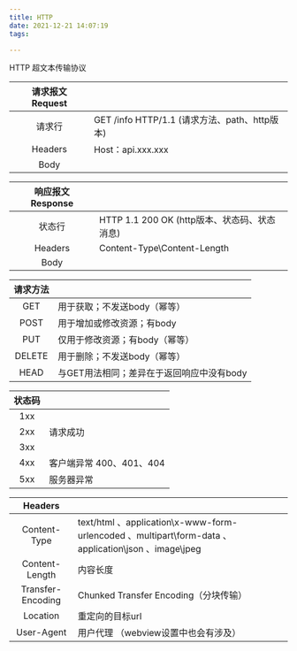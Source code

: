 ```yaml
---
title: HTTP
date: 2021-12-21 14:07:19
tags: 

---
```


HTTP 超文本传输协议

| 请求报文 Request |                                                      |
| :--------------: | ---------------------------------------------------- |
|      请求行      | GET   /info   HTTP/1.1    (请求方法、path、http版本) |
|     Headers      | Host：api.xxx.xxx                                    |
|       Body       |                                                      |

| 响应报文 Response |                                                    |
| :---------------: | -------------------------------------------------- |
|      状态行       | HTTP 1.1   200  OK    (http版本、状态码、状态消息) |
|      Headers      | Content-Type\Content-Length                        |
|       Body        |                                                    |

| 请求方法 |                                           |
| :------: | ----------------------------------------- |
|   GET    | 用于获取；不发送body（幂等）              |
|   POST   | 用于增加或修改资源；有body                |
|   PUT    | 仅用于修改资源；有body（幂等）            |
|  DELETE  | 用于删除；不发送body（幂等）              |
|   HEAD   | 与GET用法相同；差异在于返回响应中没有body |

| 状态码 |                           |
| :----: | ------------------------- |
|  1xx   |                           |
|  2xx   | 请求成功                  |
|  3xx   |                           |
|  4xx   | 客户端异常  400、401、404 |
|  5xx   | 服务器异常                |

|      Headers      |                                                              |
| :---------------: | ------------------------------------------------------------ |
|   Content-Type    | text/html 、application\x-www-form-urlencoded 、multipart\form-data 、 application\json 、image\jpeg |
|  Content-Length   | 内容长度                                                     |
| Transfer-Encoding | Chunked Transfer Encoding（分块传输）                        |
|     Location      | 重定向的目标url                                              |
|    User-Agent     | 用户代理 （webview设置中也会有涉及）                         |
